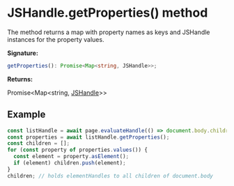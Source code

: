 # JSHandle.getProperties() method

The method returns a map with property names as keys and JSHandle instances for the property values.

**Signature:**

```typescript
getProperties(): Promise<Map<string, JSHandle>>;
```

**Returns:**

Promise&lt;Map&lt;string, [JSHandle](./puppeteer.jshandle.md)&gt;&gt;

## Example

```js
const listHandle = await page.evaluateHandle(() => document.body.children);
const properties = await listHandle.getProperties();
const children = [];
for (const property of properties.values()) {
  const element = property.asElement();
  if (element) children.push(element);
}
children; // holds elementHandles to all children of document.body
```
